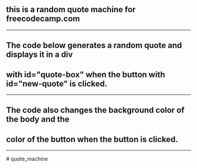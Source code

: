 ## this is a random quote machine for freecodecamp.com

---

## The code below generates a random quote and displays it in a div

## with id="quote-box" when the button with id="new-quote" is clicked.

---

## The code also changes the background color of the body and the

## color of the button when the button is clicked.

---
#   q u o t e _ m a c h i n e  
 
